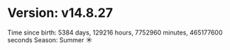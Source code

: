 # Version: v14.8.27
Time since birth: 5384 days, 129216 hours, 7752960 minutes, 465177600 seconds
Season: Summer ☀️
